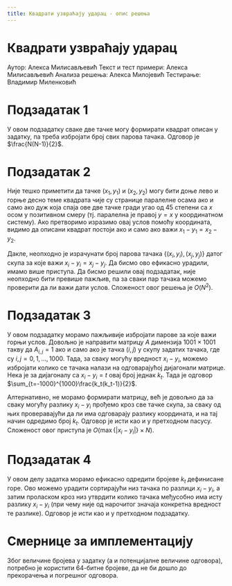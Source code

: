 ```yaml
---
title: Квадрати узвраћају ударац - опис решења
---
```


# Квадрати узвраћају ударац

Аутор: Алекса Милисављевић
Текст и тест примери: Алекса Милисављевић
Анализа решења: Алекса Милојевић
Тестирање: Владимир Миленковић

# Подзадатак 1

У овом подзадатку сваке две тачке могу формирати квадрат описан у задатку, па треба избројати број свих парова тачака. Одговор је $\frac{N(N-1)}{2}$. 

# Подзадатак 2

Није тешко приметити да тачке $(x_1, y_1)$ и $(x_2, y_2)$ могу бити доње лево и горње десно теме квадрата чије су странице паралелне осама ако и само ако дуж која спаја ове две тачке гради угао од $45$ степени са $x$ осом у позитивном смеру (тј. паралелна је правој $y=x$ у координатном систему). Ако претворимо изразимо овај услов помоћу координата, видимо да описани квадрат постоји ако и само ако важи $x_1-y_1=x_2-y_2$.

Дакле, неопходно је израчунати број парова тачака $\{(x_i, y_i), (x_j, y_j)\}$ датог скупа за које важи $x_i-y_i=x_j-y_j$. Да бисмо ово ефикасно урадили, имамо више приступа. Да бисмо решили овај подзадатак, није неопходно бити превише пажљив, па за сваки пар тачака можемо проверити да ли важи дати услов. Сложеност овог решења је $O(N^2)$.

# Подзадатак 3

У овом подзадатку морамо пажљивије избројати парове за које важи горњи услов. Довољно је направити матрицу $A$ димензија $1001\times 1001$ такву да $A_{i, j}=1$ ако и само ако је тачка $(i, j)$ у скупу задатих тачака, где су $i, j=0, 1, \dots, 1000$. Тада, за сваку могућу вредност $x_i-y_i$, можемо избројати колико се тачака налази на одговарајућој дијагонали матрице. Нека је за дијагоналу са $x_i-y_i=t$ овај број једнак $k_t$. Тада је одговор $\sum_{t=-1000}^{1000}\frac{k_t(k_t-1)}{2}$.

Алтернативно, не морамо формирати матрицу, већ је довољно да за сваку могућу разлику $x_i-y_i$ прођемо кроз све тачке скупа, за сваку од њих проверавајући да ли има одговарају разлику координата, и на тај начин одредимо број $k_t$. Одговор је исти као и у претходном пасусу. Сложеност овог приступа је $O(\max\{|x_i-y_i|\}\times N)$.

# Подзадатак 4

У овом делу задатка морамо ефикасно одредити бројеве $k_t$ дефинисане горе. Ово можемо урадити сортирајући низ тачака по разлици $x_i-y_i$, а затим проласком кроз низ утврдити колико тачака међусобно има исту разлику $x_i-y_i$ (при чему није од нарочитог значаја конкретна вредност те разлике). Одговор је исти као и у претходном подзадатку.

# Смернице за имплементацију

Због величине бројева у задатку (а и потенцијалне величине одговора), потребно је користити 64-битне бројеве, да не би дошло до прекорачења и погрешног одговора.
